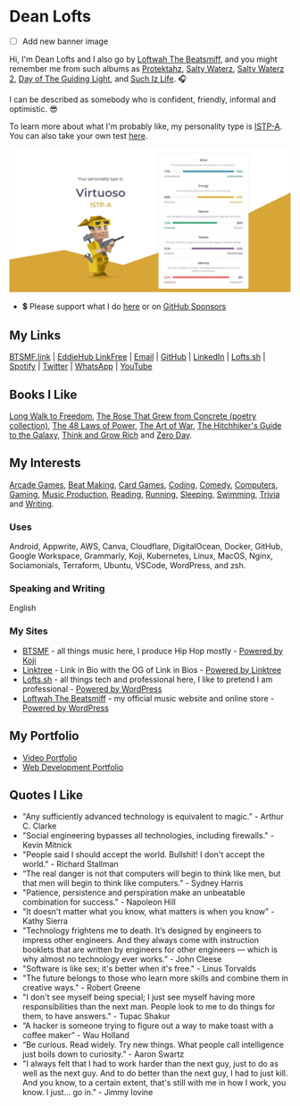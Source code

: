# Dean Lofts

- [ ] Add new banner image

Hi, I'm Dean Lofts and I also go by [Loftwah The Beatsmiff](https://btsmf.link), and you might remember me from such albums as [Protektahz](https://www.youtube.com/playlist?list=OLAK5uy_kO8bRKVWIAFGFNDjVkI9NiKtHSsqGEndQ), [Salty Waterz](https://open.spotify.com/album/59eTGkXJYUK6m481rwSES9?si=ANSXBbAWRPSlYqa8ZwnTlw), [Salty Waterz 2](https://open.spotify.com/album/2xhntWeTyDDuk6JVHNsdMK?si=isIwbhPtSbuG51Q5v5EUvw), [Day of The Guiding Light](https://open.spotify.com/album/6IfVVM4fdQZ80OjwMZ1PFN?si=9J-hJyFpT7OaUig17bsUQw), and [Such Iz Life](https://open.spotify.com/album/604EhrF7i400uQmOdhvoge?si=bZYmzg3ASoGDSJj_yzU-iQ). 🎧

I can be described as somebody who is confident, friendly, informal and optimistic. 😎

To learn more about what I'm probably like, my personality type is [ISTP-A](https://www.16personalities.com/istp-personality). You can also take your own test [here](https://www.16personalities.com/free-personality-test).

![ISTP-A](personality.png)

- 💲 Please support what I do [here](https://www.paypal.com/paypalme/loftwah/) or on [GitHub Sponsors](https://github.com/sponsors/loftwah)

## My Links

[BTSMF.link](https://btsmf.link) | [EddieHub LinkFree](https://linkfree.eddiehub.io/loftwah) | [Email](mailto://dean@deanlofts.xyz/) | [GitHub](https://github.com/loftwah/) | [LinkedIn](https://linkedin.com/in/deanlofts/) | [Lofts.sh](https://lofts.sh) | [Spotify](https://open.spotify.com/user/1230952597?si=aa83abc2ee9b4615) | [Twitter](https://twitter.com/loftwah) | [WhatsApp](https://wa.me/+61423837782) | [YouTube](https://www.youtube.com/loftwahthebeatsmiff)

## Books I Like

[Long Walk to Freedom](https://en.wikipedia.org/wiki/Long_Walk_to_Freedom), [The Rose That Grew from Concrete (poetry collection)](<https://en.wikipedia.org/wiki/The_Rose_That_Grew_from_Concrete_(poetry_collection)>), [The 48 Laws of Power](https://en.wikipedia.org/wiki/The_48_Laws_of_Power), [The Art of War](https://en.wikipedia.org/wiki/The_Art_of_War), [The Hitchhiker's Guide to the Galaxy](https://en.wikipedia.org/wiki/The_Hitchhiker%27s_Guide_to_the_Galaxy), [Think and Grow Rich](https://en.wikipedia.org/wiki/Think_and_Grow_Rich) and [Zero Day](https://www.goodreads.com/book/show/9763010-zero-day).

## My Interests

[Arcade Games](https://archive.org/details/internetarcade), [Beat Making](https://en.wiktionary.org/wiki/beatmaker), [Card Games](https://en.wikipedia.org/wiki/Card_game), [Coding](https://en.wikipedia.org/wiki/Computer_programming), [Comedy](https://en.wikipedia.org/wiki/Comedy), [Computers](https://en.wikipedia.org/wiki/Computer), [Gaming](https://en.wikipedia.org/wiki/Video_game), [Music Production](https://www.discogs.com/search/?q=beatsmiff&type=all), [Reading](https://en.wikipedia.org/wiki/Reading), [Running](https://en.wikipedia.org/wiki/Running), [Sleeping](https://www.youtube.com/watch?v=dQw4w9WgXcQ), [Swimming](https://en.wikipedia.org/wiki/Swimming), [Trivia](https://en.wikipedia.org/wiki/Trivia) and [Writing](https://en.wikipedia.org/wiki/Writing).

### Uses

Android, Appwrite, AWS, Canva, Cloudflare, DigitalOcean, Docker, GitHub, Google Workspace, Grammarly, Koji, Kubernetes, Linux, MacOS, Nginx, Sociamonials, Terraform, Ubuntu, VSCode, WordPress, and zsh.

### Speaking and Writing

English

### My Sites

- [BTSMF](https://btsmf.link) - all things music here, I produce Hip Hop mostly - [Powered by Koji](https://withkoji.com/)
- [Linktree](https://linktr.ee/beatsmiff) - Link in Bio with the OG of Link in Bios - [Powered by Linktree](https://linktr.ee)
- [Lofts.sh](https://lofts.sh) - all things tech and professional here, I like to pretend I am professional - [Powered by WordPress](https://wordpress.org)
- [Loftwah The Beatsmiff](https://beatsmiff.com) - my official music website and online store - [Powered by WordPress](https://wordpress.org)

## My Portfolio

- [Video Portfolio](https://www.youtube.com/playlist?list=PLgr1VpT986yP4I9bKEWWWssKL2ajRubPM)
- [Web Development Portfolio](https://lofts.sh/my-portfolio-web/)

## Quotes I Like

- "Any sufficiently advanced technology is equivalent to magic.” - Arthur C. Clarke
- "Social engineering bypasses all technologies, including firewalls." - Kevin Mitnick
- "People said I should accept the world. Bullshit! I don't accept the world." - Richard Stallman
- “The real danger is not that computers will begin to think like men, but that men will begin to think like computers.” - Sydney Harris
- "Patience, persistence and perspiration make an unbeatable combination for success." - Napoleon Hill
- "It doesn't matter what you know, what matters is when you know” - Kathy Sierra
- "Technology frightens me to death. It’s designed by engineers to impress other engineers. And they always come with instruction booklets that are written by engineers for other engineers — which is why almost no technology ever works.” - John Cleese
- "Software is like sex; it's better when it's free." - Linus Torvalds
- "The future belongs to those who learn more skills and combine them in creative ways." - Robert Greene
- "I don't see myself being special; I just see myself having more responsibilities than the next man. People look to me to do things for them, to have answers." - Tupac Shakur
- “A hacker is someone trying to figure out a way to make toast with a coffee maker” - Wau Holland
- “Be curious. Read widely. Try new things. What people call intelligence just boils down to curiosity.” - Aaron Swartz
- "I always felt that I had to work harder than the next guy, just to do as well as the next guy. And to do better than the next guy, I had to just kill. And you know, to a certain extent, that's still with me in how I work, you know. I just... go in." - Jimmy Iovine
